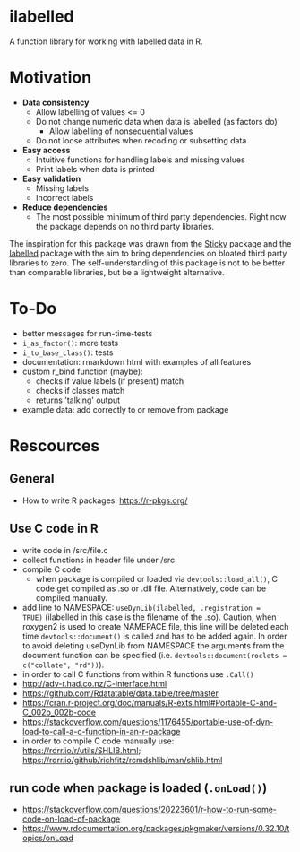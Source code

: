 
# ilabelled

A function library for working with labelled data in R.

# Motivation

  - <b>Data consistency</b> 
    - Allow labelling of values <= 0
    - Do not change numeric data when data is labelled (as factors do) 
      - Allow labelling of nonsequential values
    - Do not loose attributes when recoding or subsetting data
  - <b>Easy access</b> 
    - Intuitive functions for handling labels and missing values 
    - Print labels when data is printed 
  - <b>Easy validation</b> 
    - Missing labels 
    - Incorrect labels 
  - <b>Reduce dependencies</b> 
    - The most possible minimum of third party dependencies. Right now the package depends on no third party libraries.

The inspiration for this package was drawn from the [Sticky](https://github.com/cran/sticky) package and the [labelled](https://github.com/larmarange/labelled) package with the aim to bring dependencies on bloated third party libraries to zero. The self-understanding of this package is not to be better than comparable libraries, but be a lightweight alternative.

# To-Do
  
  - better messages for run-time-tests
  - <code>i_as_factor()</code>: more tests
  - <code>i_to_base_class()</code>: tests
  - documentation: rmarkdown html with examples of all features
  - custom r_bind function (maybe):
    - checks if value labels (if present) match
    - checks if classes match
    - returns 'talking' output
  - example data: add correctly to or remove from package
  
# Rescources

## General

  - How to write R packages: https://r-pkgs.org/

## Use C code in R

  - write code in /src/file.c
  - collect functions in header file under /src
  - compile C code
    - when package is compiled or loaded via <code>devtools::load_all()</code>, C code get compiled as .so or .dll file. Alternatively, code can be compiled manually.
  - add line to NAMESPACE: <code>useDynLib(ilabelled, .registration = TRUE)</code> (ilabelled in this case is the filename of the .so). Caution, when roxygen2 is used to create NAMEPACE file, this line will be deleted each time <code>devtools::document()</code> is called and has to be added again. In order to avoid deleting useDynLib from NAMESPACE the arguments from the document function can be specified (i.e. <code>devtools::document(roclets = c("collate", "rd"))</code>).
  - in order to call C functions from within R functions use <code>.Call()</code>
  - http://adv-r.had.co.nz/C-interface.html
  - https://github.com/Rdatatable/data.table/tree/master
  - https://cran.r-project.org/doc/manuals/R-exts.html#Portable-C-and-C_002b_002b-code
  - https://stackoverflow.com/questions/1176455/portable-use-of-dyn-load-to-call-a-c-function-in-an-r-package
  - in order to compile C code manually use: https://rdrr.io/r/utils/SHLIB.html; https://rdrr.io/github/richfitz/rcmdshlib/man/shlib.html

## run code when package is loaded (<code>.onLoad()</code>)

  - https://stackoverflow.com/questions/20223601/r-how-to-run-some-code-on-load-of-package
  - https://www.rdocumentation.org/packages/pkgmaker/versions/0.32.10/topics/onLoad
